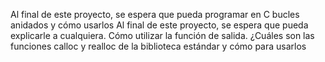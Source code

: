 Al final de este proyecto, se espera que pueda programar en C bucles anidados
y cómo usarlos
Al final de este proyecto, se espera que pueda explicarle a cualquiera.
Cómo utilizar la función de salida.
¿Cuáles son las funciones calloc y realloc de la biblioteca estándar y cómo
para usarlos